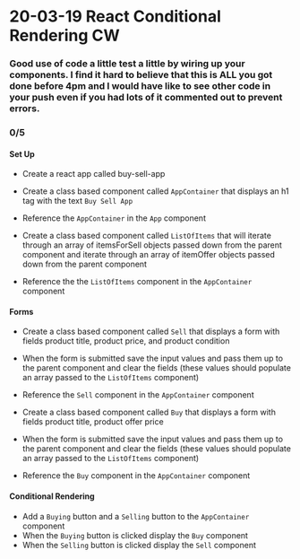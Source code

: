 # 20-03-19 React Conditional Rendering CW
### Good use of code a little test a little by wiring up your components. I find it hard to believe that this is ALL you got done before 4pm and I would have like to see other code in your push even if you had lots of it commented out to prevent errors. 
### 0/5
#### Set Up
- Create a react app called buy-sell-app
- Create a class based component called `AppContainer` that displays an h1 tag with the text `Buy Sell App`
- Reference the `AppContainer` in the `App` component

- Create a class based component called `ListOfItems` that will iterate through an array of itemsForSell objects passed down from the parent component and iterate through an array of itemOffer objects passed down from the parent component
- Reference the the `ListOfItems` component in the `AppContainer` component

#### Forms
- Create a class based component called `Sell` that displays a form with fields product title, product price, and product condition
- When the form is submitted save the input values and pass them up to the parent component and clear the fields (these values should populate an array passed to the `ListOfItems` component)
- Reference the `Sell` component in the `AppContainer` component

- Create a class based component called `Buy` that displays a form with fields product title, product offer price
- When the form is submitted save the input values and pass them up to the parent component and clear the fields (these values should populate an array passed to the `ListOfItems` component)
- Reference the `Buy` component in the `AppContainer` component

#### Conditional Rendering
- Add a `Buying` button and a `Selling` button to the `AppContainer` component
- When the `Buying` button is clicked display the `Buy` component
- When the `Selling` button is clicked display the `Sell` component